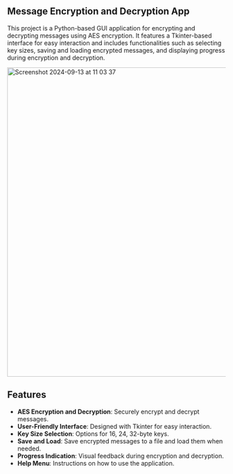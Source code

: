 
## Message Encryption and Decryption App
This project is a Python-based GUI application for encrypting and decrypting messages using AES encryption. It features a Tkinter-based interface for easy interaction and includes functionalities such as selecting key sizes, saving and loading encrypted messages, and displaying progress during encryption and decryption.  


<img width="713" alt="Screenshot 2024-09-13 at 11 03 37" src="https://github.com/user-attachments/assets/d2415b2f-06e1-440f-afc9-a26cfb4fab62">




## Features

- **AES Encryption and Decryption**: Securely encrypt and decrypt messages.
- **User-Friendly Interface**: Designed with Tkinter for easy interaction.
- **Key Size Selection**: Options for 16, 24, 32-byte keys.
- **Save and Load**: Save encrypted messages to a file and load them when needed.
- **Progress Indication**: Visual feedback during encryption and decryption.
- **Help Menu**: Instructions on how to use the application.

